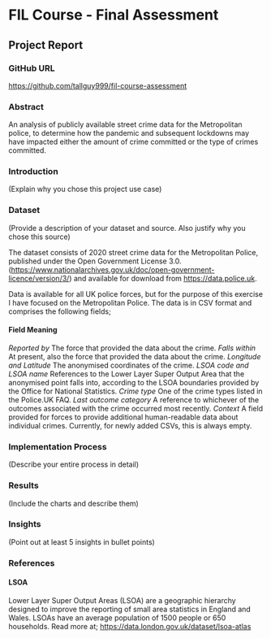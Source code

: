 # FIL Course - Final Assessment
## Project Report

### GitHub URL 
https://github.com/tallguy999/fil-course-assessment

### Abstract
An analysis of publicly available street crime data for the Metropolitan police, to determine how the pandemic and subsequent lockdowns may have impacted either the amount of crime committed or the type of crimes committed.

### Introduction
(Explain why you chose this project use case)

### Dataset
(Provide a description of your dataset and source. Also justify why you chose this source)

The dataset consists of 2020 street crime data for the Metropolitan Police, published under the Open Government License 3.0.(https://www.nationalarchives.gov.uk/doc/open-government-licence/version/3/) and available for download from https://data.police.uk.

Data is available for all UK police forces, but for the purpose of this exercise I have focused on the Metropolitan Police. The data is in CSV format and comprises the following fields;

#### Field Meaning
*Reported by*               The force that provided the data about the crime.
*Falls within*              At present, also the force that provided the data about the crime.
*Longitude and Latitude*    The anonymised coordinates of the crime.
*LSOA code and LSOA name*   References to the Lower Layer Super Output Area that the anonymised point falls into, according to the LSOA boundaries provided by the Office for National Statistics.
*Crime type*                One of the crime types listed in the Police.UK FAQ.
*Last outcome category*     A reference to whichever of the outcomes associated with the crime occurred most recently.
*Context*                   A field provided for forces to provide additional human-readable data about individual crimes. Currently, for newly added CSVs, this is always empty.

### Implementation Process
(Describe your entire process in detail)

### Results
(Include the charts and describe them)

### Insights
(Point out at least 5 insights in bullet points)

### References
#### LSOA
Lower Layer Super Output Areas (LSOA) are a geographic hierarchy designed to improve the reporting of small area statistics in England and Wales. LSOAs have an average population of 1500 people or 650 households. 
Read more at; https://data.london.gov.uk/dataset/lsoa-atlas